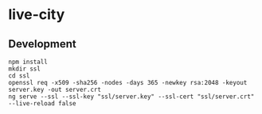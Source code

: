 # live-city

## Development

```shell
npm install
mkdir ssl
cd ssl
openssl req -x509 -sha256 -nodes -days 365 -newkey rsa:2048 -keyout server.key -out server.crt
ng serve --ssl --ssl-key "ssl/server.key" --ssl-cert "ssl/server.crt" --live-reload false
```
